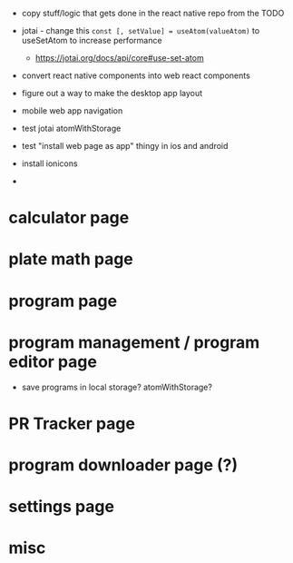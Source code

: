 - copy stuff/logic that gets done in the react native repo from the TODO

- jotai - change this `const [, setValue] = useAtom(valueAtom)` to useSetAtom to increase performance
  - https://jotai.org/docs/api/core#use-set-atom

- convert react native components into web react components
- figure out a way to make the desktop app layout
- mobile web app navigation
- test jotai atomWithStorage
- test "install web page as app" thingy in ios and android
- install ionicons
- 


# calculator page


# plate math page


# program page


# program management / program editor page
- save programs in local storage? atomWithStorage?


# PR Tracker page


# program downloader page (?)


# settings page


# misc
